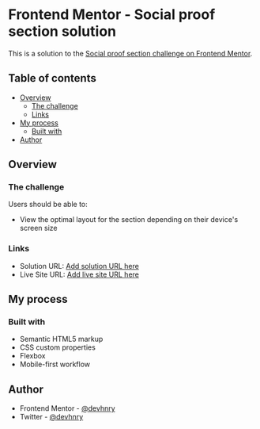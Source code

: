# Frontend Mentor - Social proof section solution

This is a solution to the [Social proof section challenge on Frontend Mentor](https://www.frontendmentor.io/challenges/social-proof-section-6e0qTv_bA).

## Table of contents

- [Overview](#overview)
  - [The challenge](#the-challenge)
  - [Links](#links)
- [My process](#my-process)
  - [Built with](#built-with)
- [Author](#author)

## Overview

### The challenge

Users should be able to:

- View the optimal layout for the section depending on their device's screen size

### Links

- Solution URL: [Add solution URL here](https://github.com/devhnry/social-proof-page)
- Live Site URL: [Add live site URL here](https://devhnry.github.io/social-proof-page/)

## My process

### Built with

- Semantic HTML5 markup
- CSS custom properties
- Flexbox
- Mobile-first workflow

## Author

- Frontend Mentor - [@devhnry](https://www.frontendmentor.io/profile/devhnry)
- Twitter - [@devhnry](https://twitter.com/devhnry)


